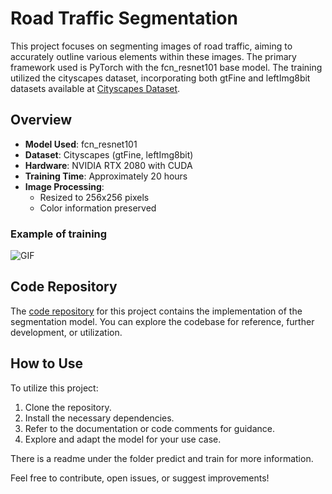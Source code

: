 # Road Traffic Segmentation

This project focuses on segmenting images of road traffic, aiming to accurately outline various elements within these images. The primary framework used is PyTorch with the fcn_resnet101 base model. The training utilized the cityscapes dataset, incorporating both gtFine and leftImg8bit datasets available at [Cityscapes Dataset](https://www.cityscapes-dataset.com/).

## Overview

- **Model Used**: fcn_resnet101
- **Dataset**: Cityscapes (gtFine, leftImg8bit)
- **Hardware**: NVIDIA RTX 2080 with CUDA
- **Training Time**: Approximately 20 hours
- **Image Processing**:
  - Resized to 256x256 pixels
  - Color information preserved

### Example of training
![GIF](https://s3.severin.io/hslu/segmentation.gif)

## Code Repository

The [code repository](https://github.com/swisscenturion/u-net-segmentation-of-streets-and-cars) for this project contains the implementation of the segmentation model. You can explore the codebase for reference, further development, or utilization.

## How to Use

To utilize this project:

1. Clone the repository.
2. Install the necessary dependencies.
3. Refer to the documentation or code comments for guidance.
4. Explore and adapt the model for your use case.

There is a readme under the folder predict and train for more information.

Feel free to contribute, open issues, or suggest improvements!
